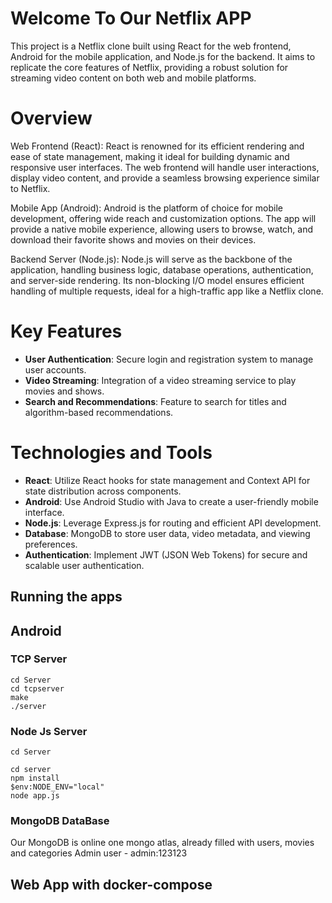 # Welcome To Our Netflix APP
This project is a Netflix clone built using React for the web frontend, Android for the mobile application, and Node.js for the backend. It aims to replicate the core features of Netflix, providing a robust solution for streaming video content on both web and mobile platforms.

# Overview
Web Frontend (React): React is renowned for its efficient rendering and ease of state management, making it ideal for building dynamic and responsive user interfaces. The web frontend will handle user interactions, display video content, and provide a seamless browsing experience similar to Netflix.

Mobile App (Android): Android is the platform of choice for mobile development, offering wide reach and customization options. The app will provide a native mobile experience, allowing users to browse, watch, and download their favorite shows and movies on their devices.

Backend Server (Node.js): Node.js will serve as the backbone of the application, handling business logic, database operations, authentication, and server-side rendering. Its non-blocking I/O model ensures efficient handling of multiple requests, ideal for a high-traffic app like a Netflix clone.

# Key Features
- **User Authentication**: Secure login and registration system to manage user accounts.
- **Video Streaming**: Integration of a video streaming service to play movies and shows.
- **Search and Recommendations**: Feature to search for titles and algorithm-based recommendations.

# Technologies and Tools
- **React**: Utilize React hooks for state management and Context API for state distribution across components.
- **Android**: Use Android Studio with Java to create a user-friendly mobile interface.
- **Node.js**: Leverage Express.js for routing and efficient API development.
- **Database**: MongoDB to store user data, video metadata, and viewing preferences.
- **Authentication**: Implement JWT (JSON Web Tokens) for secure and scalable user authentication.

## Running the apps
## Android 
### TCP Server
```
cd Server
cd tcpserver
make
./server
```
### Node Js Server
```
cd Server

cd server
npm install
$env:NODE_ENV="local"
node app.js
```
### MongoDB DataBase
  Our MongoDB is online one mongo atlas, already filled with users, movies and categories
  Admin user - admin:123123
  
## Web App with docker-compose

